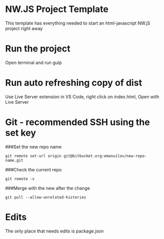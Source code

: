 # NW.JS Project Template
This template has everything needed to start an html-javascript NW.jS project right away

# Run the project
Open terminal and run gulp

# Run auto refreshing copy of dist
Use Live Server extension in VS Code, right click on index.html, Open with Live Server

# Git - recommended SSH using the set key
###Set the new repo name
```
git remote set-url origin git@bitbucket.org:emanuilov/new-repo-name.git
```
###Check the current repo
```
git remote -v
```
###Merge with the new after the change
```
git pull --allow-unrelated-histories
```

# Edits
The only place that needs edits is package.json